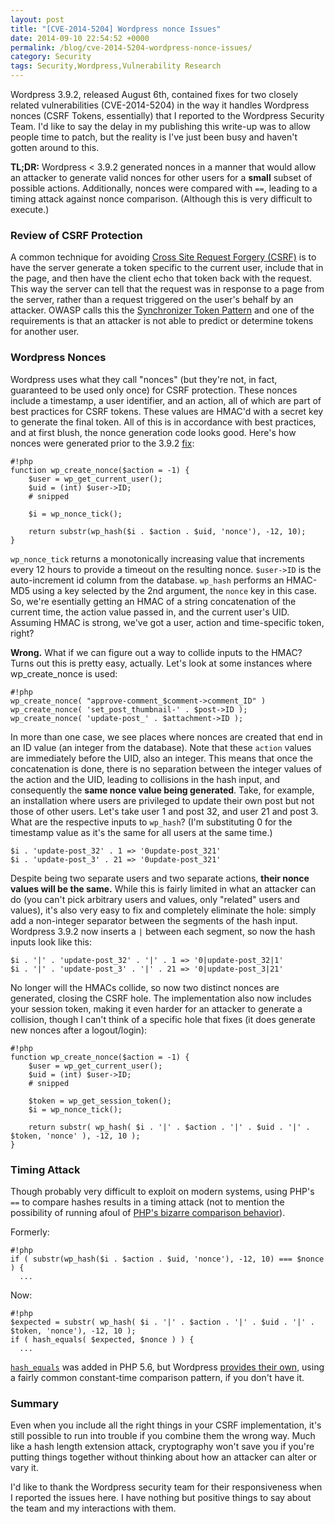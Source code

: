 ```yaml
---
layout: post
title: "[CVE-2014-5204] Wordpress nonce Issues"
date: 2014-09-10 22:54:52 +0000
permalink: /blog/cve-2014-5204-wordpress-nonce-issues/
category: Security
tags: Security,Wordpress,Vulnerability Research
---
```

Wordpress 3.9.2, released August 6th, contained fixes for two closely related vulnerabilities (CVE-2014-5204) in the way it handles Wordpress nonces (CSRF Tokens, essentially) that I reported to the Wordpress Security Team.  I'd like to say the delay in my publishing this write-up was to allow people time to patch, but the reality is I've just been busy and haven't gotten around to this.

**TL;DR:** Wordpress < 3.9.2 generated nonces in a manner that would allow an attacker to generate valid nonces for other users for a **small** subset of possible actions.  Additionally, nonces were compared with `==`, leading to a timing attack against nonce comparison.  (Although this is very difficult to execute.)

### Review of CSRF Protection

A common technique for avoiding [Cross Site Request Forgery (CSRF)](https://www.owasp.org/index.php/Cross-Site_Request_Forgery_(CSRF)) is to have the server generate a token specific to the current user, include that in the page, and then have the client echo that token back with the request.  This way the server can tell that the request was in response to a page from the server, rather than a request triggered on the user's behalf by an attacker.  OWASP calls this the [Synchronizer Token Pattern](https://www.owasp.org/index.php/Cross-Site_Request_Forgery_(CSRF)_Prevention_Cheat_Sheet#General_Recommendation:_Synchronizer_Token_Pattern) and one of the requirements is that an attacker is not able to predict or determine tokens for another user.

### Wordpress Nonces

Wordpress uses what they call "nonces" (but they're not, in fact, guaranteed to be used only once) for CSRF protection.  These nonces include a timestamp, a user identifier, and an action, all of which are part of best practices for CSRF tokens.  These values are HMAC'd with a secret key to generate the final token.  All of this is in accordance with best practices, and at first blush, the nonce generation code looks good.  Here's how nonces were generated prior to the 3.9.2 [fix](https://github.com/WordPress/WordPress/commit/654e46f03d3806b80a691e8a21100ee6c5d8873a):

    #!php
    function wp_create_nonce($action = -1) {
    	$user = wp_get_current_user();
    	$uid = (int) $user->ID;
    	# snipped
    
    	$i = wp_nonce_tick();
    
    	return substr(wp_hash($i . $action . $uid, 'nonce'), -12, 10);
    }

`wp_nonce_tick` returns a monotonically increasing value that increments every 12 hours to provide a timeout on the resulting nonce.  `$user->ID` is the auto-increment id column from the database.  `wp_hash` performs an HMAC-MD5 using a key selected by the 2nd argument, the `nonce` key in this case.  So, we're esentially getting an HMAC of a string concatenation of the current time, the action value passed in, and the current user's UID.  Assuming HMAC is strong, we've got a user, action and time-specific token, right?

**Wrong.**  What if we can figure out a way to collide inputs to the HMAC?  Turns out this is pretty easy, actually.  Let's look at some instances where wp_create_nonce is used:

    #!php
    wp_create_nonce( "approve-comment_$comment->comment_ID" )
    wp_create_nonce( 'set_post_thumbnail-' . $post->ID );
    wp_create_nonce( 'update-post_' . $attachment->ID );

In more than one case, we see places where nonces are created that end in an ID value (an integer from the database).  Note that these `action` values are immediately before the UID, also an integer.  This means that once the concatenation is done, there is no separation between the integer values of the action and the UID, leading to collisions in the hash input, and consequently the **same nonce value being generated**.  Take, for example, an installation where users are privileged to update their own post but not those of other users.  Let's take user 1 and post 32, and user 21 and post 3.  What are the respective inputs to `wp_hash`?  (I'm substituting 0 for the timestamp value as it's the same for all users at the same time.)

    $i . 'update-post_32' . 1 => '0update-post_321'
    $i . 'update-post_3' . 21 => '0update-post_321'

Despite being two separate users and two separate actions, **their nonce values will be the same.**  While this is fairly limited in what an attacker can do (you can't pick arbitrary users and values, only "related" users and values), it's also very easy to fix and completely eliminate the hole: simply add a non-integer separator between the segments of the hash input.  Wordpress 3.9.2 now inserts a `|` between each segment, so now the hash inputs look like this:

    $i . '|' . 'update-post_32' . '|' . 1 => '0|update-post_32|1'
    $i . '|' . 'update-post_3' . '|' . 21 => '0|update-post_3|21'

No longer will the HMACs collide, so now two distinct nonces are generated, closing the CSRF hole.  The implementation also now includes your session token, making it even harder for an attacker to generate a collision, though I can't think of a specific hole that fixes (it does generate new nonces after a logout/login):

    #!php
    function wp_create_nonce($action = -1) {
    	$user = wp_get_current_user();
    	$uid = (int) $user->ID;
    	# snipped
    
    	$token = wp_get_session_token();
    	$i = wp_nonce_tick();
    
    	return substr( wp_hash( $i . '|' . $action . '|' . $uid . '|' . $token, 'nonce' ), -12, 10 );
    }

### Timing Attack

Though probably very difficult to exploit on modern systems, using PHP's `==` to compare hashes results in a timing attack (not to mention the possibility of running afoul of [PHP's bizarre comparison behavior](http://php.net/manual/en/language.operators.comparison.php)).

Formerly:

    #!php
    if ( substr(wp_hash($i . $action . $uid, 'nonce'), -12, 10) === $nonce ) {
      ...

Now:

    #!php
    $expected = substr( wp_hash( $i . '|' . $action . '|' . $uid . '|' . $token, 'nonce'), -12, 10 );
    if ( hash_equals( $expected, $nonce ) ) {
      ...

[`hash_equals`](http://php.net/manual/en/function.hash-equals.php) was added in PHP 5.6, but Wordpress [provides their own](https://github.com/WordPress/WordPress/blob/7d672c38a4d5834711c3e278fbd0a71257bb8604/wp-includes/compat.php#L111), using a fairly common constant-time comparison pattern, if you don't have it.

### Summary
Even when you include all the right things in your CSRF implementation, it's still possible to run into trouble if you combine them the wrong way.  Much like a hash length extension attack, cryptography won't save you if you're putting things together without thinking about how an attacker can alter or vary it.

I'd like to thank the Wordpress security team for their responsiveness when I reported the issues here.  I have nothing but positive things to say about the team and my interactions with them.

